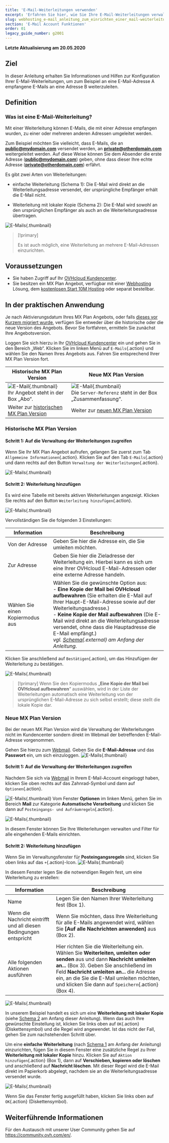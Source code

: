 ```yaml
---
title: 'E-Mail-Weiterleitungen verwenden'
excerpt: 'Erfahren Sie hier, wie Sie Ihre E-Mail-Weiterleitungen verwalten'
slug: webhosting_e-mail_anleitung_zum_einrichten_einer_mail-weiterleitung
section: 'E-Mail Account Funktionen'
order: 01
legacy_guide_number: g2001
---
```


**Letzte Aktualisierung am 20.05.2020**

## Ziel

In dieser Anleitung erhalten Sie Informationen und Hilfen zur Konfiguration Ihrer E-Mail-Weiterleitungen, um zum Beispiel an eine E-Mail-Adresse A empfangene E-Mails an eine Adresse B weiterzuleiten.

## Definition

### Was ist eine E-Mail-Weiterleitung?

Mit einer Weiterleitung können E-Mails, die mit einer Adresse empfangen wurden, zu einer oder mehreren anderen Adressen umgeleitet werden.

Zum Beispiel möchten Sie vielleicht, dass E-Mails, die an **public@mydomain.com** versendet werden, an **private@otherdomain.com** weitergeleitet werden. Auf diese Weise können Sie dem Absender die erste Adresse (**public@mydomain.com**) geben, ohne dass dieser Ihre echte Adresse (**private@otherdomain.com**) erfährt.

Es gibt zwei Arten von Weiterleitungen: 

- einfache Weiterleitung (Schema 1): Die E-Mail wird direkt an die Weiterleitungsadresse versendet, der ursprüngliche Empfänger erhält die E-Mail nicht. 

- Weiterleitung mit lokaler Kopie (Schema 2): Die E-Mail wird sowohl an den ursprünglichen Empfänger als auch an die Weiterleitungsadresse übertragen.

![E-Mails](images/schema-redirect.png){.thumbnail}

> [!primary]
>
> Es ist auch möglich, eine Weiterleitung an mehrere E-Mail-Adressen einzurichten.

## Voraussetzungen

- Sie haben Zugriff auf Ihr [OVHcloud Kundencenter](https://www.ovh.com/auth/?action=gotomanager&from=https://www.ovh.de/&ovhSubsidiary=de).
- Sie besitzen ein MX Plan Angebot, verfügbar mit einer [Webhosting](https://www.ovh.de/hosting/) Lösung, dem [kostenlosen Start 10M Hosting](https://www.ovh.de/domains/angebot_hosting_start10m.xml) oder separat bestellbar.

## In der praktischen Anwendung

Je nach Aktivierungsdatum Ihres MX Plan Angebots, oder falls [dieses vor Kurzem migriert wurde](https://www.ovh.de/mxplan-migration/), verfügen Sie entweder über die historische oder die neue Version des Angebots. Bevor Sie fortfahren, ermitteln Sie zunächst Ihre Angebotsversion. 

Loggen Sie sich hierzu in Ihr [OVHcloud Kundencenter](https://www.ovh.com/auth/?action=gotomanager&from=https://www.ovh.de/&ovhSubsidiary=de) ein und gehen Sie in den Bereich „Web“. Klicken Sie im linken Menü auf `E-Mails`{.action} und wählen Sie den Namen Ihres Angebots aus. Fahren Sie entsprechend Ihrer MX Plan Version fort.

|Historische MX Plan Version|Neue MX Plan Version|
|---|---|
|![E-Mail](images/mxplan-starter-legacy.png){.thumbnail}<br> Ihr Angebot steht in der Box „Abo“.|![E-Mail](images/mxplan-starter-new.png){.thumbnail}<br>Die `Server-Referenz` steht in der Box „Zusammenfassung“.|
|Weiter zur [historischen MX Plan Version](./#historische-mx-plan-version)|Weiter zur [neuen MX Plan Version](./#neue-mx-plan-version_1)|

### Historische MX Plan Version

#### Schritt 1: Auf die Verwaltung der Weiterleitungen zugreifen
Wenn Sie Ihr MX Plan Angebot aufrufen, gelangen Sie zuerst zum Tab `Allgemeine Informationen`{.action}. Klicken Sie auf den Tab `E-Mails`{.action} und dann rechts auf den Button `Verwaltung der Weiterleitungen`{.action}.

![E-Mails](images/mxplan-legacy-1.png){.thumbnail}


#### Schritt 2: Weiterleitung hinzufügen

Es wird eine Tabelle mit bereits aktiven Weiterleitungen angezeigt. Klicken Sie rechts auf den Button `Weiterleitung hinzufügen`{.action}.

![E-Mails](images/mxplan-legacy-2.png){.thumbnail}

Vervollständigen Sie die folgenden 3 Einstellungen:

|Information|Beschreibung| 
|---|---|  
|Von der Adresse |Geben Sie hier die Adresse ein, die Sie umleiten möchten.|  
|Zur Adresse|Geben Sie hier die Zieladresse der Weiterleitung ein. Hierbei kann es sich um eine Ihrer OVHcloud E-Mail-Adressen oder eine externe Adresse handeln.|
|Wählen Sie einen Kopiermodus aus|Wählen Sie die gewünschte Option aus: <br> - **Eine Kopie der Mail bei OVHcloud aufbewahren** (Sie erhalten die E-Mail auf Ihrer Haupt-E-Mail-Adresse sowie auf der Weiterleitungsadresse.) <br> - **Keine Kopie der Mail aufbewahren** (Die E-Mail wird direkt an die Weiterleitungsadresse versendet, ohne dass die Hauptadresse die E-Mail empfängt.) <br> *vgl. [Schema](./#definition){.external} am Anfang der Anleitung.*|

Klicken Sie anschließend auf `Bestätigen`{.action}, um das Hinzufügen der Weiterleitung zu bestätigen.

![E-Mails](images/mxplan-legacy-3.png){.thumbnail}

> [!primary]
> Wenn Sie den Kopiermodus „**Eine Kopie der Mail bei OVHcloud aufbewahren**“ auswählen, wird in der Liste der Weiterleitungen automatisch eine Weiterleitung von der ursprünglichen E-Mail-Adresse zu sich selbst erstellt; diese stellt die lokale Kopie dar.
> 

### Neue MX Plan Version

Bei der neuen MX Plan Version wird die Verwaltung der Weiterleitungen nicht im Kundencenter sondern direkt im Webmail der betreffenden E-Mail-Adresse vorgenommen.

Gehen Sie hierzu zum [Webmail](https://www.ovh.com/de/mail/). Geben Sie die **E-Mail-Adresse** und das **Passwort** ein, um sich einzuloggen.
![E-Mails](images/webmail.png){.thumbnail}

#### Schritt 1: Auf die Verwaltung der Weiterleitungen zugreifen

Nachdem Sie sich via [Webmail](https://www.ovh.com/de/mail/) in Ihrem E-Mail-Account eingeloggt haben, klicken Sie oben rechts auf das Zahnrad-Symbol und dann auf `Optionen`{.action}.

![E-Mails](images/mxplan-new-1.png){.thumbnail}
Vom Fenster **Optionen** im linken Menü, gehen Sie im Bereich **Mail** zur Kategorie **Automatische Verarbeitung** und klicken Sie dann auf `Posteingangs- und Aufräumregeln`{.action}. 

![E-Mails](images/mxplan-new-2.png){.thumbnail}

In diesem Fenster können Sie Ihre Weiterleitungen verwalten und Filter für alle eingehenden E-Mails einrichten.

#### Schritt 2: Weiterleitung hinzufügen

Wenn Sie im Verwaltungsfenster für **Posteingangsregeln** sind, klicken Sie oben links auf das `+`{.action}-Icon.
![E-Mails](images/mxplan-new-3.png){.thumbnail}

In diesem Fenster legen Sie die notwendigen Regeln fest, um eine Weiterleitung zu erstellen:

|Information|Beschreibung| 
|---|---|  
|Name |Legen Sie den Namen Ihrer Weiterleitung fest (Box 1).|  
|Wenn die Nachricht eintrifft und all diesen Bedingungen entspricht| Wenn Sie möchten, dass Ihre Weiterleitung für alle E-Mails angewendet wird, wählen Sie **\[Auf alle Nachrichten anwenden]** aus (Box 2).|
|Alle folgenden Aktionen ausführen|Hier richten Sie die Weiterleitung ein. Wählen Sie **Weiterleiten, umleiten oder senden** aus und dann **Nachricht umleiten an...** (Box 3). Geben Sie anschließend im Feld **Nachricht umleiten an...** die Adresse ein, an die Sie die E-Mail umleiten möchten, und klicken Sie dann auf `Speichern`{.action} (Box 4).|


![E-Mails](images/mxplan-new-4.png){.thumbnail}

In unserem Beispiel handelt es sich um eine **Weiterleitung mit lokaler Kopie** (siehe [Schema 2](./#definition) am Anfang dieser Anleitung). Wenn das auch Ihre gewünschte Einstellung ist, klicken Sie links oben auf `OK`{.action} (Diskettensymbol) und die Regel wird angewendet. Ist das nicht der Fall, gehen Sie zum nachstehenden Schritt über.



Um eine **einfache Weiterleitung** (nach [Schema 1](./#definition) am Anfang der Anleitung) einzurichten, fügen Sie in diesem Fenster eine zusätzliche Regel zu Ihrer **Weiterleitung mit lokaler Kopie** hinzu. Klicken Sie auf `Aktion hinzufügen`{.action} (Box 1), dann auf **Verschieben, kopieren oder löschen** und anschließend auf **Nachricht löschen**. Mit dieser Regel wird die E-Mail direkt im Papierkorb abgelegt, nachdem sie an die Weiterleitungsadresse versendet wurde.

![E-Mails](images/mxplan-new-5.png){.thumbnail}

Wenn Sie das Fenster fertig ausgefüllt haben, klicken Sie links oben auf `OK`{.action} (Diskettensymbol).

## Weiterführende Informationen

Für den Austausch mit unserer User Community gehen Sie auf <https://community.ovh.com/en/>.